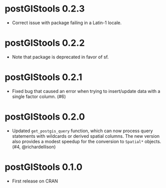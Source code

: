 postGIStools 0.2.3
==================

* Correct issue with package failing in a Latin-1 locale.

postGIStools 0.2.2
==================

* Note that package is deprecated in favor of sf.

postGIStools 0.2.1
==================

* Fixed bug that caused an error when trying to insert/update data with
a single factor column. (#6)


postGIStools 0.2.0
==================

* Updated `get_postgis_query` function, which can now process query statements with wildcards or derived spatial columns. The new version also provides a modest speedup for the conversion to `Spatial*` objects. (#4, @richardellison)


postGIStools 0.1.0
==================

* First release on CRAN
